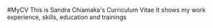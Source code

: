 #MyCV
This is Sandra Chiamaka's Curriculum Vitae
It shows my work experience, skills, education and trainings
